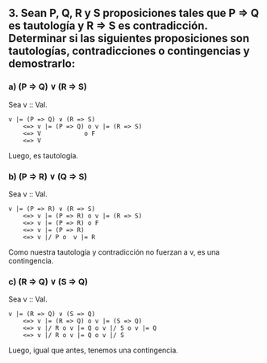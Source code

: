 ## 3. Sean P, Q, R y S proposiciones tales que P => Q es tautología y R => S es contradicción. Determinar si las siguientes proposiciones son tautologías, contradicciones o contingencias y demostrarlo:

### a) (P => Q) ∨ (R => S)

Sea v :: Val.

    v |= (P => Q) ∨ (R => S)
        <=> v |= (P => Q) o v |= (R => S)
        <=> V            o F
        <=> V

Luego, es tautología.

### b) (P => R) ∨ (Q => S)

Sea v :: Val.

    v |= (P => R) ∨ (R => S)
        <=> v |= (P => R) o v |= (R => S)
        <=> v |= (P => R) o F
        <=> v |= (P => R)
        <=> v |/ P o  v |= R

Como nuestra tautología y contradicción no fuerzan a v, es una contingencia.

### c) (R => Q) ∨ (S => Q)

Sea v :: Val.

    v |= (R => Q) ∨ (S => Q)
        <=> v |= (R => Q) o v |= (S => Q)
        <=> v |/ R o v |= Q o v |/ S o v |= Q
        <=> v |/ R o v |= Q o v |/ S

Luego, igual que antes, tenemos una contingencia.
